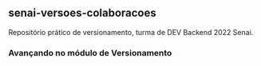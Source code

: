 ## senai-versoes-colaboracoes
Repositório prático de versionamento, turma de DEV Backend 2022 Senai.

### Avançando no módulo de Versionamento
